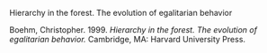 Hierarchy in the forest. The evolution of egalitarian behavior

Boehm, Christopher. 1999. _Hierarchy in the forest. The evolution of egalitarian behavior._ Cambridge, MA: Harvard University Press.